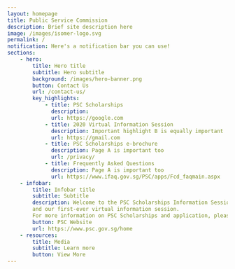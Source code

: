 ```yaml
---
layout: homepage
title: Public Service Commission
description: Brief site description here
image: /images/isomer-logo.svg
permalink: /
notification: Here's a notification bar you can use!
sections:
    - hero:
        title: Hero title
        subtitle: Hero subtitle
        background: /images/hero-banner.png
        button: Contact Us
        url: /contact-us/
        key_highlights:
            - title: PSC Scholarships
              description: 
              url: https://google.com
            - title: 2020 Virtual Information Session
              description: Important highlight B is equally important
              url: https://gmail.com
            - title: PSC Scholarships e-brochure
              description: Page A is important too
              url: /privacy/
            - title: Frequently Asked Questions
              description: Page A is important too
              url: https://www.ifaq.gov.sg/PSC/apps/Fcd_faqmain.aspx
    - infobar:
        title: Infobar title
        subtitle: Subtitle
        description: Welcome to the PSC Scholarships Information Session portal! Visit the above links to access information on PSC Scholarships
        and our first-ever virtual information session.
        For more information on PSC Scholarships and application, please visit the PSC website.
        button: PSC Website
        url: https://www.psc.gov.sg/home
    - resources:
        title: Media
        subtitle: Learn more
        button: View More
---
```

